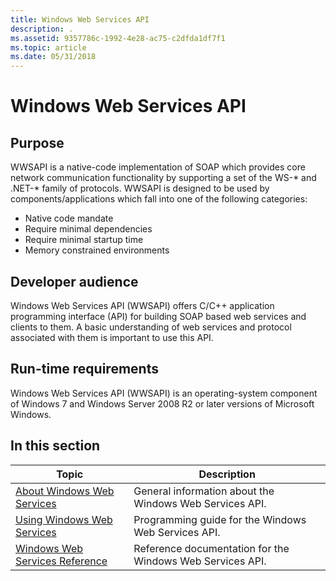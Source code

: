 ```yaml
---
title: Windows Web Services API
description: .
ms.assetid: 9357786c-1992-4e28-ac75-c2dfda1df7f1
ms.topic: article
ms.date: 05/31/2018
---
```


# Windows Web Services API

## Purpose

WWSAPI is a native-code implementation of SOAP which provides core network communication functionality by supporting a set of the WS-\* and .NET-\* family of protocols. WWSAPI is designed to be used by components/applications which fall into one of the following categories:

-   Native code mandate
-   Require minimal dependencies
-   Require minimal startup time
-   Memory constrained environments

## Developer audience

Windows Web Services API (WWSAPI) offers C/C++ application programming interface (API) for building SOAP based web services and clients to them. A basic understanding of web services and protocol associated with them is important to use this API.

## Run-time requirements

Windows Web Services API (WWSAPI) is an operating-system component of Windows 7 and Windows Server 2008 R2 or later versions of Microsoft Windows.

## In this section



| Topic                                                                           | Description                                                          |
|---------------------------------------------------------------------------------|----------------------------------------------------------------------|
| [About Windows Web Services](about-windows-web-services.md)<br/>         | General information about the Windows Web Services API.<br/>   |
| [Using Windows Web Services](using-windows-web-services.md)<br/>         | Programming guide for the Windows Web Services API.<br/>       |
| [Windows Web Services Reference](windows-web-services-reference.md)<br/> | Reference documentation for the Windows Web Services API.<br/> |



 

 

 





